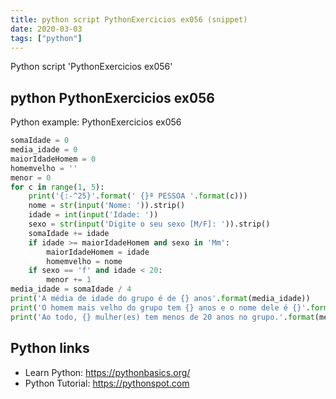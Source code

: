 ```yaml
---
title: python script PythonExercicios ex056 (snippet)
date: 2020-03-03
tags: ["python"]
---
```

Python script 'PythonExercicios ex056'


## python PythonExercicios ex056

Python example: PythonExercicios ex056

```python
somaIdade = 0
media_idade = 0
maiorIdadeHomem = 0
homemvelho = ''
menor = 0
for c in range(1, 5):
    print('{:-^25}'.format(' {}ª PESSOA '.format(c)))
    nome = str(input('Nome: ')).strip()
    idade = int(input('Idade: '))
    sexo = str(input('Digite o seu sexo [M/F]: ')).strip()
    somaIdade += idade
    if idade >= maiorIdadeHomem and sexo in 'Mm':
        maiorIdadeHomem = idade
        homemvelho = nome
    if sexo == 'f' and idade < 20:
        menor += 1
media_idade = somaIdade / 4
print('A média de idade do grupo é de {} anos'.format(media_idade))
print('O homem mais velho do grupo tem {} anos e o nome dele é {}'.format(maiorIdadeHomem, homemvelho))
print('Ao todo, {} mulher(es) tem menos de 20 anos no grupo.'.format(menor))


```

## Python links

- Learn Python: https://pythonbasics.org/
- Python Tutorial: https://pythonspot.com
